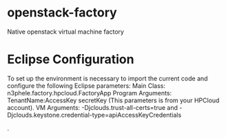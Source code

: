 openstack-factory
=================

Native openstack virtual machine factory

Eclipse Configuration
=====================

To set up the environment is necessary to import the current code and configure the following Eclipse parameters:
Main Class: n3phele.factory.hpcloud.FactoryApp
Program Arguments: TenantName:AccessKey secretKey (This parameters is from your HPCloud account).
VM Arguments: -Djclouds.trust-all-certs=true and -Djclouds.keystone.credential-type=apiAccessKeyCredentials


.


